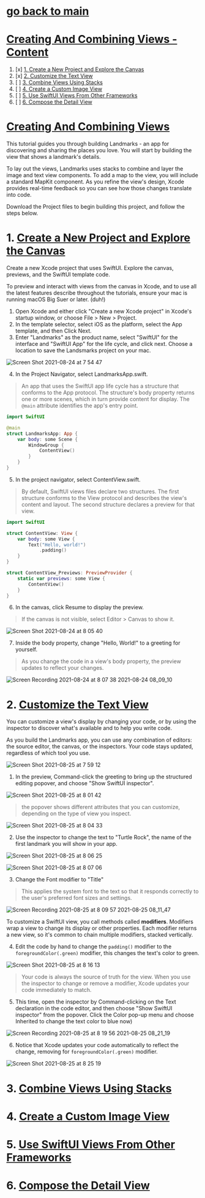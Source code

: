 # [go back to main](https://github.com/c4arl0s/IntroducingSwiftUI#introducing-swiftui)

# [Creating And Combining Views - Content](https://github.com/c4arl0s/creatingandcombiningviews#go-back-to-main)

1. [x] [1. Create a New Project and Explore the Canvas](https://github.com/c4arl0s/creatingandcombiningviews#1-Create-a-New-Project-and-Explore-the-Canvas)
2. [x] [2. Customize the Text View](https://github.com/c4arl0s/creatingandcombiningviews#2-Customize-the-Text-View)
3. [ ] [3. Combine Views Using Stacks](https://github.com/c4arl0s/creatingandcombiningviews#3-Combine-Views-Using-Stacks)
4. [ ] [4. Create a Custom Image View](https://github.com/c4arl0s/creatingandcombiningviews#4-Create-a-Custom-Image-View)
5. [ ] [5. Use SwiftUI Views From Other Frameworks](https://github.com/c4arl0s/creatingandcombiningviews#5-Use-SwiftUI-Views-From-Other-Frameworks)
6. [ ] [6. Compose the Detail View](https://github.com/c4arl0s/creatingandcombiningviews#6-Compose-the-Detail-View)

# [Creating And Combining Views](https://github.com/c4arl0s/creatingandcombiningviews#creating-and-combining-views---content)

This tutorial guides you through building Landmarks - an app for discovering and sharing the places you love. You will start by building the view that shows a landmark's details. 

To lay out the views, Landmarks uses stacks to combine and layer the image and text view components. To add a map to the view, you will include a standard MapKit component. As you refine the view's design, Xcode provides real-time feedback so you can see how those changes translate into code.

Download the Project files to begin building this project, and follow the steps below.

# 1. [Create a New Project and Explore the Canvas](https://github.com/c4arl0s/creatingandcombiningviews#creating-and-combining-views---content)

Create a new Xcode project that uses SwiftUI. Explore the canvas, previews, and the SwiftUI template code.

To preview and interact with views from the canvas in Xcode, and to use all the latest features describe throughout the tutorials, ensure your mac is running macOS Big Suer or later. (duh!)

1. Open Xcode and either click "Create a new Xcode project" in Xcode's startup window, or choose File > New > Project.
2. In the template selector, select iOS as the platform, select the App template, and then Click Next.
3. Enter "Landmarks" as the product name, select "SwiftUI" for the interface and "SwiftUI App" for the life cycle, and click next. Choose a location to save the Landsmarks project on your mac.

![Screen Shot 2021-08-24 at 7 54 47](https://user-images.githubusercontent.com/24994818/130619954-995cdb21-4915-44bc-89b4-ef8c52bc988f.png)

4. In the Project Navigator, select LandmarksApp.swift. 

> An app that uses the SwiftUI app life cycle has a structure that conforms to the App protocol. The structure's body property returns one or more scenes, which in turn provide content for display. The `@main` attribute identifies the app's entry point.

```swift
import SwiftUI

@main
struct LandmarksApp: App {
    var body: some Scene {
        WindowGroup {
            ContentView()
        }
    }
}
```

5. In the project navigator, select ContentView.swift.

> By default, SwiftUI views files declare two structures. The first structure conforms to the View protocol and describes the view's content and layout. The second structure declares a preview for that view.

```swift
import SwiftUI

struct ContentView: View {
    var body: some View {
        Text("Hello, world!")
            .padding()
    }
}

struct ContentView_Previews: PreviewProvider {
    static var previews: some View {
        ContentView()
    }
}
```

6. In the canvas, click Resume to display the preview.

> If the canvas is not visible, select Editor > Canvas to show it.

![Screen Shot 2021-08-24 at 8 05 40](https://user-images.githubusercontent.com/24994818/130621479-21b7bc67-212c-4527-8b49-8a70c9c26abe.png)

7. Inside the body property, change "Hello, World!" to a greeting for yourself.

> As you change the code in a view's body property, the preview updates to reflect your changes.

![Screen Recording 2021-08-24 at 8 07 38 2021-08-24 08_09_10](https://user-images.githubusercontent.com/24994818/130622045-baa8f362-1393-4403-836e-c4b8b99d8b44.gif)

# 2. [Customize the Text View](https://github.com/c4arl0s/creatingandcombiningviews#creating-and-combining-views---content)

You can customize a view's display by changing your code, or by using the inspector to discover what's available and to help you write code.

As you build the Landmarks app, you can use any combination of editors: the source editor, the canvas, or the inspectors. Your code stays updated, regardless of which tool you use.

![Screen Shot 2021-08-25 at 7 59 12](https://user-images.githubusercontent.com/24994818/130794861-c7232b51-6457-476f-8063-64994f17983d.png)

1. In the preview, Command-click the greeting to bring up the structured editing popover, and choose "Show SwiftUI inspector".

![Screen Shot 2021-08-25 at 8 01 42](https://user-images.githubusercontent.com/24994818/130795227-2f6df3af-e333-4235-a0fd-42254bd21623.png)

> the popover shows different attributes that you can customize, depending on the type of view you inspect.

![Screen Shot 2021-08-25 at 8 04 33](https://user-images.githubusercontent.com/24994818/130795662-e70baf67-2fab-49ad-8a2a-e9e4adc62f52.png)

2. Use the inspector to change the text to "Turtle Rock", the name of the first landmark you will show in your app.

![Screen Shot 2021-08-25 at 8 06 25](https://user-images.githubusercontent.com/24994818/130795894-182145e9-8d3c-495c-ba60-99a14975ada9.png)

![Screen Shot 2021-08-25 at 8 07 06](https://user-images.githubusercontent.com/24994818/130795998-faa24e88-d829-4149-b5e3-33c9d75c7a53.png)

3. Change the Font modifier to "Title"

> This applies the system font to the text so that it responds correctly to the user's preferred font sizes and settings.

![Screen Recording 2021-08-25 at 8 09 57 2021-08-25 08_11_47](https://user-images.githubusercontent.com/24994818/130796674-00293261-0769-48b0-a567-5896348f64af.gif)

To customize a SwiftUI view, you call methods called **modifiers**. Modifiers wrap a view to change its display or other properties. Each modifier returns a new view, so it's common to chain multiple modifiers, stacked vertically.

4. Edit the code by hand to change the `padding()` modifier to the `foregroundColor(.green)` modifier, this changes the text's color to green.

![Screen Shot 2021-08-25 at 8 16 13](https://user-images.githubusercontent.com/24994818/130797372-9b61e017-95d6-4cde-8b90-3a85b3e4fa4e.png)

> Your code is always the source of truth for the view. When you use the inspector to change or remove a modifier, Xcode updates your code immediately to match.

5. This time, open the inspector by Command-clicking on the Text declaration in the code editor, and then choose "Show SwiftUI inspector" from the popover. Click the Color pop-up menu and choose Inherited to change the text color to blue now)

![Screen Recording 2021-08-25 at 8 19 56 2021-08-25 08_21_19](https://user-images.githubusercontent.com/24994818/130798134-dfb4856b-7bd8-4b8a-a515-c337e3e01767.gif)

6. Notice that Xcode updates your code automatically to reflect the change, removing for `foregroundColor(.green)` modifier.

![Screen Shot 2021-08-25 at 8 25 19](https://user-images.githubusercontent.com/24994818/130798743-51642919-6480-428a-893e-015360553b31.png)
 
# 3. [Combine Views Using Stacks](https://github.com/c4arl0s/creatingandcombiningviews#creating-and-combining-views---content)
# 4. [Create a Custom Image View](https://github.com/c4arl0s/creatingandcombiningviews#creating-and-combining-views---content)
# 5. [Use SwiftUI Views From Other Frameworks](https://github.com/c4arl0s/creatingandcombiningviews#creating-and-combining-views---content)
# 6. [Compose the Detail View](https://github.com/c4arl0s/creatingandcombiningviews#creating-and-combining-views---content)
